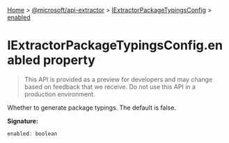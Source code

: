 [Home](./index) &gt; [@microsoft/api-extractor](./api-extractor.md) &gt; [IExtractorPackageTypingsConfig](./api-extractor.iextractorpackagetypingsconfig.md) &gt; [enabled](./api-extractor.iextractorpackagetypingsconfig.enabled.md)

# IExtractorPackageTypingsConfig.enabled property

> This API is provided as a preview for developers and may change based on feedback that we receive. Do not use this API in a production environment.

Whether to generate package typings. The default is false.

**Signature:**
```javascript
enabled: boolean
```

